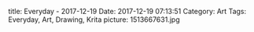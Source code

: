 title: Everyday - 2017-12-19
Date: 2017-12-19 07:13:51
Category: Art
Tags: Everyday, Art, Drawing, Krita
picture: 1513667631.jpg
